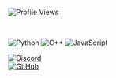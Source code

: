 ![Profile Views](https://img.shields.io/badge/Profile%20Views-1M-blue)


<div align="center">
  <a href="https://github.com/atl1337">
    <br>
  </a>
</div>

![Python](https://img.shields.io/badge/Python-3776AB?style=for-the-badge&logo=python&logoColor=white)
![C++](https://img.shields.io/badge/C++-00599C?style=for-the-badge&logo=c%2b%2b&logoColor=white)
![JavaScript](https://img.shields.io/badge/JavaScript-F7DF1E?style=for-the-badge&logo=javascript&logoColor=black)

[![Discord](https://img.shields.io/badge/Discord-atl1337.-blue?style=for-the-badge&logo=discord)](https://discord.gg/)  
[![GitHub](https://img.shields.io/badge/GitHub-atl1337-black?style=for-the-badge&logo=github)](https://github.com/atl1337)
